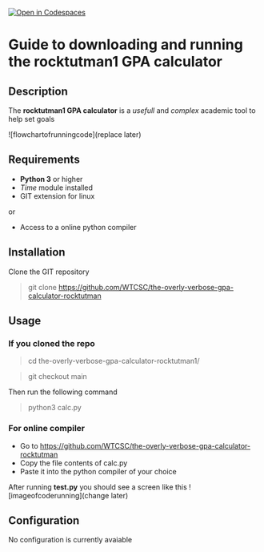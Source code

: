 [![Open in Codespaces](https://classroom.github.com/assets/launch-codespace-2972f46106e565e64193e422d61a12cf1da4916b45550586e14ef0a7c637dd04.svg)](https://classroom.github.com/open-in-codespaces?assignment_repo_id=21182878)


# Guide to downloading and running the rocktutman1 GPA calculator

## Description

The **rocktutman1 GPA calculator** is a *usefull* and *complex* academic tool to help set goals

![flowchartofrunningcode](replace later)

## Requirements

- **Python 3** or higher
- *Time* module installed
- GIT extension for linux

or

- Access to a online python compiler

## Installation

Clone the GIT repository

>git clone https://github.com/WTCSC/the-overly-verbose-gpa-calculator-rocktutman


## Usage

### If you **cloned** the repo

>cd the-overly-verbose-gpa-calculator-rocktutman1/

>git checkout main

Then run the following command 

>python3 calc.py

### For online compiler

* Go to https://github.com/WTCSC/the-overly-verbose-gpa-calculator-rocktutman
* Copy the file contents of calc.py
* Paste it into the python compiler of your choice

After running **test.py** you should see a screen like this
![imageofcoderunning](change later)
## Configuration

No configuration is currently avaiable

